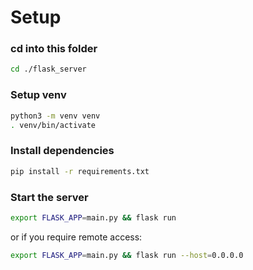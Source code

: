 # Setup
### cd into this folder

```sh
cd ./flask_server
```

### Setup venv
```sh
python3 -m venv venv
. venv/bin/activate
```

### Install dependencies
```sh
pip install -r requirements.txt
```

### Start the server
```sh
export FLASK_APP=main.py && flask run
```

or if you require remote access:

```sh
export FLASK_APP=main.py && flask run --host=0.0.0.0
```
